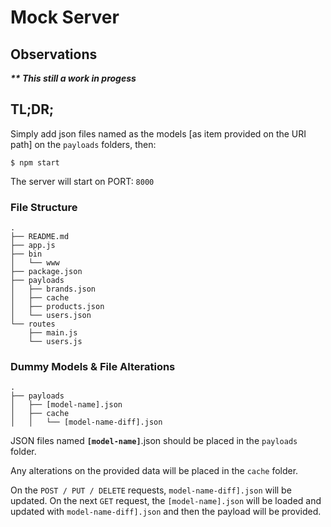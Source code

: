 # Mock Server #
## Observations ###
<i><b>** This still a work in progess</b></i>



## TL;DR; ##

Simply add json files named as the models [as item provided on the URI path] on the ```payloads``` folders, then:
```
$ npm start
```
The server will start on PORT: ```8000```



### File Structure ###
```
.
├── README.md
├── app.js
├── bin
│   └── www
├── package.json
├── payloads
│   ├── brands.json
│   ├── cache
│   ├── products.json
│   └── users.json
└── routes
    ├── main.js
    └── users.js
```



### Dummy Models & File Alterations ###

```
.
├── payloads
│   ├── [model-name].json
│   ├── cache
│   │   └── [model-name-diff].json
```

JSON files named <b>```[model-name]```</b>.json should be placed in the ```payloads``` folder.

Any alterations on the provided data will be placed in the ```cache``` folder.

On the ```POST / PUT / DELETE``` requests, ```model-name-diff].json``` will be updated.
On the next ```GET``` request, the ```[model-name].json``` will be loaded and updated with ```model-name-diff].json``` and then the payload will be provided.
